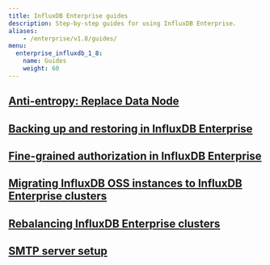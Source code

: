```yaml
---
title: InfluxDB Enterprise guides
description: Step-by-step guides for using InfluxDB Enterprise.
aliases:
    - /enterprise/v1.8/guides/
menu:
  enterprise_influxdb_1_8:
    name: Guides
    weight: 60
---
```

## [Anti-entropy: Replace Data Node](/enterprise_influxdb/v1.8/administration/anti-entropy/)
## [Backing up and restoring in InfluxDB Enterprise](/enterprise_influxdb/v1.8/administration/backup-and-restore/)
## [Fine-grained authorization in InfluxDB Enterprise](/enterprise_influxdb/v1.8/guides/fine-grained-authorization/)
## [Migrating InfluxDB OSS instances to InfluxDB Enterprise clusters](/enterprise_influxdb/v1.8/guides/migration/)
## [Rebalancing InfluxDB Enterprise clusters](/enterprise_influxdb/v1.8/guides/rebalance/)
## [SMTP server setup](/enterprise_influxdb/v1.8/guides/smtp-server/)
